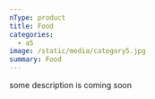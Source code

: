 ```yaml
---
nType: product
title: Food
categories:
  - a5
image: /static/media/category5.jpg
summary: Food
---
```

some description is coming soon